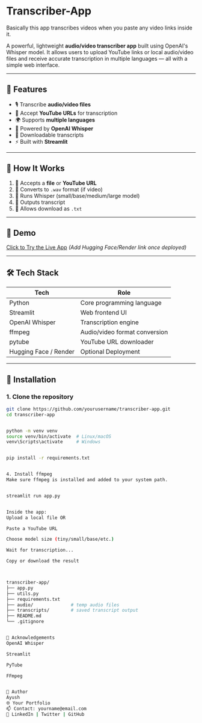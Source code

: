 # Transcriber-App
Basically this app transcribes videos  when you paste any video links inside it.

A powerful, lightweight **audio/video transcriber app** built using OpenAI's Whisper model. It allows users to upload YouTube links or local audio/video files and receive accurate transcription in multiple languages — all with a simple web interface.

---

## 📌 Features

- 🎙️ Transcribe **audio/video files**
- 🔗 Accept **YouTube URLs** for transcription
- 🌍 Supports **multiple languages**
- 🧠 Powered by **OpenAI Whisper**
- 📄 Downloadable transcripts
- ⚡ Built with **Streamlit**

---

## 🧠 How It Works

1. 🎥 Accepts a **file** or **YouTube URL**
2. 🔄 Converts to `.wav` format (if video)
3. 🧠 Runs Whisper (small/base/medium/large model)
4. 📝 Outputs transcript
5. 💾 Allows download as `.txt`

---

## 🚀 Demo

[Click to Try the Live App](#) *(Add Hugging Face/Render link once deployed)*

---

## 🛠️ Tech Stack

| Tech          | Role                          |
|---------------|-------------------------------|
| Python        | Core programming language      |
| Streamlit     | Web frontend UI                |
| OpenAI Whisper| Transcription engine           |
| ffmpeg        | Audio/video format conversion  |
| pytube        | YouTube URL downloader         |
| Hugging Face / Render | Optional Deployment   |

---

## 🔧 Installation

### 1. Clone the repository
```bash
git clone https://github.com/yourusername/transcriber-app.git
cd transcriber-app


python -m venv venv
source venv/bin/activate  # Linux/macOS
venv\Scripts\activate     # Windows


pip install -r requirements.txt


4. Install ffmpeg
Make sure ffmpeg is installed and added to your system path.


streamlit run app.py


Inside the app:
Upload a local file OR

Paste a YouTube URL

Choose model size (tiny/small/base/etc.)

Wait for transcription...

Copy or download the result



transcriber-app/
├── app.py
├── utils.py
├── requirements.txt
├── audio/              # temp audio files
├── transcripts/        # saved transcript output
├── README.md
└── .gitignore


🙌 Acknowledgements
OpenAI Whisper

Streamlit

PyTube

FFmpeg


👤 Author
Ayush
🌐 Your Portfolio
📫 Contact: yourname@email.com
🔗 LinkedIn | Twitter | GitHub

